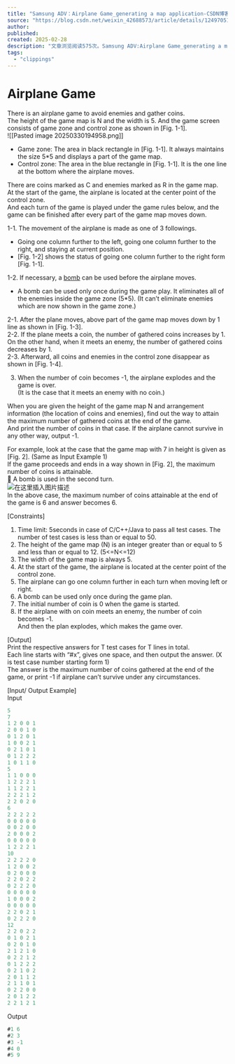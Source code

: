 ```yaml
---
title: "Samsung ADV：Airplane Game_generating a map application-CSDN博客"
source: "https://blog.csdn.net/weixin_42688573/article/details/124970517"
author:
published:
created: 2025-02-28
description: "文章浏览阅读575次。Samsung ADV:Airplane Game_generating a map application"
tags:
  - "clippings"
---
```

# Airplane Game  
There is an airplane game to avoid enemies and gather coins.  
The height of the game map is N and the width is 5. And the game screen consists of game zone and control zone as shown in \[Fig. 1-1\].  
![[Pasted image 20250330194958.png]]

- Game zone: The area in black rectangle in \[Fig. 1-1\]. It always maintains the size 5\*5 and displays a part of the game map.
- Control zone: The area in the blue rectangle in \[Fig. 1-1\]. It is the one line at the bottom where the airplane moves.

There are coins marked as C and enemies marked as R in the game map.  
At the start of the game, the airplane is located at the center point of the control zone.  
And each turn of the game is played under the game rules below, and the game can be finished after every part of the game map moves down.

1-1. The movement of the airplane is made as one of 3 followings.

- Going one column further to the left, going one column further to the right, and staying at current position.
- \[Fig. 1-2\] shows the status of going one column further to the right form \[Fig. 1-1\].

1-2. If necessary, a [bomb](https://so.csdn.net/so/search?q=bomb&spm=1001.2101.3001.7020) can be used before the airplane moves.

- A bomb can be used only once during the game play. It eliminates all of the enemies inside the game zone (5\*5). (It can’t eliminate enemies which are now shown in the game zone.)

2-1. After the plane moves, above part of the game map moves down by 1 line as shown in \[Fig. 1-3\].  
2-2. If the plane meets a coin, the number of gathered coins increases by 1.  
On the other hand, when it meets an enemy, the number of gathered coins decreases by 1.  
2-3. Afterward, all coins and enemies in the control zone disappear as shown in \[Fig. 1-4\].

3. When the number of coin becomes -1, the airplane explodes and the game is over.  
(It is the case that it meets an enemy with no coin.)

When you are given the height of the game map N and arrangement information (the location of coins and enemies), find out the way to attain the maximum number of gathered coins at the end of the game.  
And print the number of coins in that case. If the airplane cannot survive in any other way, output -1.

For example, look at the case that the game map with 7 in height is given as \[Fig. 2\]. (Same as Input Example 1)  
If the game proceeds and ends in a way shown in \[Fig. 2\], the maximum number of coins is attainable.  
 A bomb is used in the second turn.  
![在这里插入图片描述](https://i-blog.csdnimg.cn/blog_migrate/3abc6b08d8b69493331383e44c136762.png)  
In the above case, the maximum number of coins attainable at the end of the game is 6 and answer becomes 6.

\[Constraints\]

1. Time limit: 5seconds in case of C/C++/Java to pass all test cases. The number of test cases is less than or equal to 50.
2. The height of the game map (N) is an integer greater than or equal to 5 and less than or equal to 12. (5<=N<=12)
3. The width of the game map is always 5.
4. At the start of the game, the airplane is located at the center point of the control zone.
5. The airplane can go one column further in each turn when moving left or right.
6. A bomb can be used only once during the game plan.
7. The initial number of coin is 0 when the game is started.
8. If the airplane with on coin meets an enemy, the number of coin becomes -1.  
And then the plan explodes, which makes the game over.

\[Output\]  
Print the respective answers for T test cases for T lines in total.  
Each line starts with “#x”, gives one space, and then output the answer. (X is test case number starting form 1)  
The answer is the maximum number of coins gathered at the end of the game, or print -1 if airplane can’t survive under any circumstances.

\[Input/ Output Example\]  
Input

```java
5
7
1 2 0 0 1
2 0 0 1 0
0 1 2 0 1
1 0 0 2 1
0 2 1 0 1
0 1 2 2 2
1 0 1 1 0
5
1 1 0 0 0
1 2 2 2 1
1 1 2 2 1
2 2 2 1 2
2 2 0 2 0
6
2 2 2 2 2
0 0 0 0 0
0 0 2 0 0
2 0 0 0 2
0 0 0 0 0
1 2 2 2 1
10
2 2 2 2 0
1 2 0 0 2
0 2 0 0 0
2 2 0 2 2
0 2 2 2 0
0 0 0 0 0
1 0 0 0 2
0 0 0 0 0
2 2 0 2 1
0 2 2 2 0
12
2 2 0 2 2
0 1 0 2 1
0 2 0 1 0
2 1 2 1 0
0 2 2 1 2
0 1 2 2 2
0 2 1 0 2
2 0 1 1 2
2 1 1 0 1
0 2 2 0 0
2 0 1 2 2
2 2 1 2 1


```

Output

```java
#1 6
#2 3
#3 -1
#4 0
#5 9

```